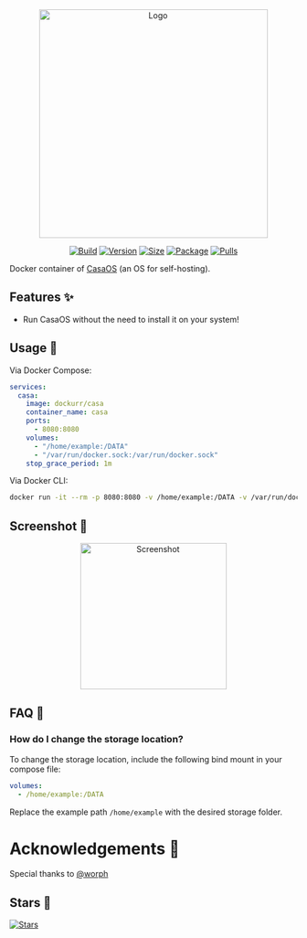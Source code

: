 <div align="center">
<a href="https://github.com/dockur/casa"><img src="https://raw.githubusercontent.com/dockur/casa/master/.github/logo.png" title="Logo" style="max-width:100%;" width="400" /></a>
</div>
<div align="center">

[![Build]][build_url]
[![Version]][tag_url]
[![Size]][tag_url]
[![Package]][pkg_url]
[![Pulls]][hub_url]

</div></h1>

Docker container of [CasaOS](https://casaos.io/) (an OS for self-hosting).

## Features ✨

* Run CasaOS without the need to install it on your system!

## Usage  🐳

Via Docker Compose:

```yaml
services:
  casa:
    image: dockurr/casa
    container_name: casa
    ports:
      - 8080:8080
    volumes:
      - "/home/example:/DATA"
      - "/var/run/docker.sock:/var/run/docker.sock"
    stop_grace_period: 1m
```

Via Docker CLI:

```bash
docker run -it --rm -p 8080:8080 -v /home/example:/DATA -v /var/run/docker.sock:/var/run/docker.sock --stop-timeout 60 dockurr/casa
```

## Screenshot 📸

<div align="center">
<a href="https://github.com/dockur/casa"><img src="https://raw.githubusercontent.com/dockur/casa/master/.github/screen.png" title="Screenshot" style="max-width:100%;" width="256" /></a>
</div>

## FAQ 💬

### How do I change the storage location?

  To change the storage location, include the following bind mount in your compose file:

  ```yaml
  volumes:
    - /home/example:/DATA
  ```

  Replace the example path `/home/example` with the desired storage folder.

 # Acknowledgements 🙏
 
Special thanks to [@worph](https://github.com/worph)

## Stars 🌟
[![Stars](https://starchart.cc/dockur/casa.svg?variant=adaptive)](https://starchart.cc/dockur/casa)

[build_url]: https://github.com/dockur/casa/
[hub_url]: https://hub.docker.com/r/dockurr/casa
[tag_url]: https://hub.docker.com/r/dockurr/casa/tags
[pkg_url]: https://github.com/dockur/casa/pkgs/container/casa

[Build]: https://github.com/dockur/casa/actions/workflows/build.yml/badge.svg
[Size]: https://img.shields.io/docker/image-size/dockurr/casa/latest?color=066da5&label=size
[Pulls]: https://img.shields.io/docker/pulls/dockurr/casa.svg?style=flat&label=pulls&logo=docker
[Version]: https://img.shields.io/docker/v/dockurr/casa/latest?arch=amd64&sort=semver&color=066da5
[Package]:https://img.shields.io/badge/dynamic/json?url=https%3A%2F%2Fipitio.github.io%2Fbackage%2Fdockur%2Fcasa%2Fcasa.json&query=%24.downloads&logo=github&style=flat&color=066da5&label=pulls

